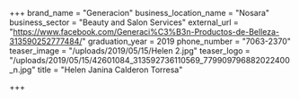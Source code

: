 +++
brand_name = "Generacion"
business_location_name = "Nosara"
business_sector = "Beauty and Salon Services"
external_url = "https://www.facebook.com/Generaci%C3%B3n-Productos-de-Belleza-313590252777484/"
graduation_year = 2019
phone_number = "7063-2370"
teaser_image = "/uploads/2019/05/15/Helen 2.jpg"
teaser_logo = "/uploads/2019/05/15/42601084_313592736110569_779909796882022400_n.jpg"
title = "Helen Janina Calderon Torresa"

+++
